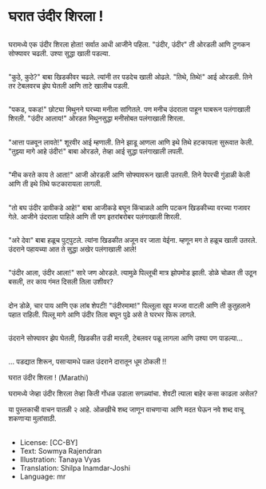 # घरात उंदीर शिरला !

##
घरामध्ये एक उंदीर शिरला होता! सर्वात आधी आजीने पहिला.
"उंदीर, उंदीर" ती ओरडली आणि टुणकन सोफ्यावर चढली. उश्या सुद्धा खाली पडल्या.

##
"कुठे, कुठे?" बाबा खिडकीवर चढले. त्यांनी तर पडदेच खाली ओढले.
"तिथे, तिथे!" आई ओरडली. तिने तर टेबलवरच झेप घेतली आणि ताटे खालीच पडली.

##
"पकड, पकड!" छोट्या मिथुनने घरच्या मनीला सांगितले. 
पण मनीच उंदराला पाहून घाबरून पलंगाखाली शिरली.
"उंदीर आलाय!" ओरडत मिथुनसुद्धा मनीसोबत पलंगाखाली शिरला.

##
"आत्ता पळवून लावते!" शूरवीर आई म्हणाली. तिने झाडू आणला आणि इथे तिथे हटकायला सुरूवात केली.
"तुझ्या मागे आहे उंदीर!" बाबा ओरडले, तेव्हा आई सुद्धा पलंगाखाली लपली.

##
"मीच करते काय ते आता!" आजी ओरडली आणि सोफ्यावरून खाली उतरली.
तिने पेपरची गुंडाळी केली आणि ती इथे तिथे फटकारायला लागली.

##
"तो बघ उंदीर डावीकडे आहे!" बाबा आजीकडे बघून किंचाळले आणि पटकन खिडकीच्या वरच्या गजावर गेले.
आजीने उंदराला पाहिले आणि ती पण इतरांबरोबर पलंगाखाली शिरली.

##
"अरे देवा" बाबा हळूच पुट्पुटले. त्यांना खिडकीत अजून वर जाता येईना.
म्हणून मग ते हळूच खाली उतरले. उंदराने पहायच्या आत ते सुद्धा अखेर पलंगाखाली आले!

##
"उंदीर आला, उंदीर आला!" सारे जण ओरडले. त्यामुळे पिल्लूची मात्र झोपमोड झाली.
डोळे चोळत ती उठून बसली, तर काय गंमत दिसली तिला उशीवर?

##
दोन डोळे, चार पाय आणि एक लांब शेपटी!
"उंदीरमामा!" पिल्लूला खूप मज्जा वाटली आणि ती कुतुहलाने पहात राहिली.
पिल्लू मागे आणि उंदीर तिला बघून पुढे असे ते घरभर फिरू लागले.

##
उंदराने सोफ्यावर झेप घेतली, खिडकीत उडी मारली, टेबलवर पळू लागला आणि उश्या पण पाडल्या...

##
... पडद्यात शिरून, पसार्‍यामधे पळत उंदराने दारातून धूम ठोकली !!

घरात उंदीर शिरला ! (Marathi)

घरामध्ये जेव्हा उंदीर शिरला तेव्हा किती गोंधळ उडाला सगळ्यांचा. शेवटी त्याला बाहेर कसा काढला असेल?

या पुस्तकाची वाचन पातळी २ आहे. ओळखीचे शब्द जाणून वाचणाऱ्या आणि मदत घेऊन नवे शब्द वाचू शकणाऱ्या मुलांसाठी.

##
* License: [CC-BY]
* Text: Sowmya Rajendran
* Illustration: Tanaya Vyas
* Translation: Shilpa Inamdar-Joshi
* Language: mr

